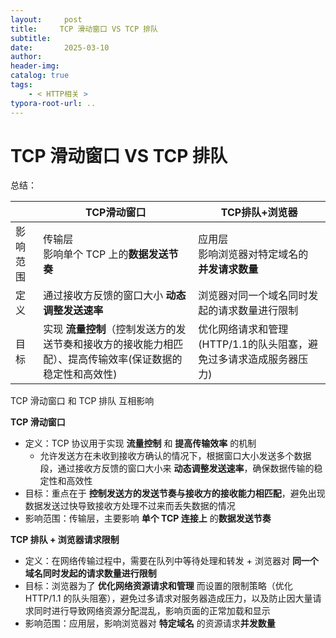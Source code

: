 ```yaml
---
layout:     post
title:     TCP 滑动窗口 VS TCP 排队
subtitle:  
date:       2025-03-10
author:     
header-img: 
catalog: true
tags:
    - < HTTP相关 >
typora-root-url: ..
---
```




# TCP 滑动窗口 VS TCP 排队

总结：

|          | TCP滑动窗口                                                  | TCP排队+浏览器                                               |
| -------- | ------------------------------------------------------------ | ------------------------------------------------------------ |
| 影响范围 | 传输层<br /> 影响单个 TCP 上的**数据发送节奏**               | 应用层<br />影响浏览器对特定域名的 **并发请求数量**          |
| 定义     | 通过接收方反馈的窗口大小 **动态调整发送速率**                | 浏览器对同一个域名同时发起的请求数量进行限制                 |
| 目标     | 实现 **流量控制**（控制发送方的发送节奏和接收方的接收能力相匹配）、提高传输效率(保证数据的稳定性和高效性) | 优化网络请求和管理(HTTP/1.1的队头阻塞，避免过多请求造成服务器压力) |



TCP 滑动窗口 和 TCP 排队 互相影响

**TCP 滑动窗口**

- 定义：TCP 协议用于实现 **流量控制** 和 **提高传输效率** 的机制
    - 允许发送方在未收到接收方确认的情况下，根据窗口大小发送多个数据段，通过接收方反馈的窗口大小来 **动态调整发送速率**，确保数据传输的稳定性和高效性
- 目标：重点在于 **控制发送方的发送节奏与接收方的接收能力相匹配**，避免出现数据发送过快导致接收方处理不过来而丢失数据的情况
- 影响范围：传输层，主要影响 **单个 TCP 连接上** 的**数据发送节奏**

**TCP 排队 + 浏览器请求限制**

- 定义：在网络传输过程中，需要在队列中等待处理和转发 + 浏览器对 **同一个域名同时发起的请求数量进行限制**
- 目标：浏览器为了 **优化网络资源请求和管理** 而设置的限制策略（优化 HTTP/1.1 的队头阻塞），避免过多请求对服务器造成压力，以及防止因大量请求同时进行导致网络资源分配混乱，影响页面的正常加载和显示
- 影响范围：应用层，影响浏览器对 **特定域名** 的资源请求**并发数量**

